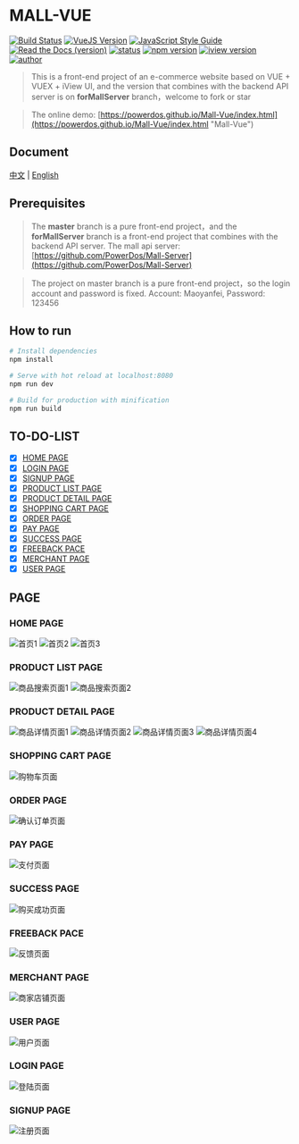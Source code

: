 # MALL-VUE
[![Build Status](https://travis-ci.com/PowerDos/Mall-Vue.svg?branch=master)](https://travis-ci.com/PowerDos/Mall-Vue)
[![VueJS Version](https://img.shields.io/badge/VueJS-v2.5-green.svg?style=flat-square)](https://vuejs.org/)
[![JavaScript Style Guide](https://img.shields.io/badge/code_style-standard-brightgreen.svg)](https://standardjs.com)
[![Read the Docs (version)](https://img.shields.io/readthedocs/pip/stable.svg)](https://github.com/PowerDos/Mall-Vue)
[![status](https://img.shields.io/badge/Mall--Vue-maintain-brightgreen.svg)](https://standardjs.com)
[![npm version](https://img.shields.io/badge/npm-v5.5.1-brightgreen.svg)](https://standardjs.com)
[![iview version](https://img.shields.io/badge/iview-2.13.1-brightgreen.svg)](https://standardjs.com)
[![author](https://img.shields.io/badge/author-Gavin-brightgreen.svg)](https://standardjs.com)

> This is a front-end project of an e-commerce website based on VUE + VUEX + iView UI, and the version that combines with the backend API server is on **forMallServer** branch，welcome to fork or star


> The online demo: [https://powerdos.github.io/Mall-Vue/index.html](https://powerdos.github.io/Mall-Vue/index.html "Mall-Vue")

## Document
[中文](https://github.com/PowerDos/Mall-Vue/blob/master/README-ZH.md) | [English](https://github.com/PowerDos/Mall-Vue/blob/master/README.md)

## Prerequisites
> The **master** branch is a pure front-end project，and the **forMallServer** branch is a front-end project that combines with the backend API server. The mall api server:[https://github.com/PowerDos/Mall-Server](https://github.com/PowerDos/Mall-Server)


> The project on master branch is a pure front-end project，so the login account and password is fixed. Account: Maoyanfei, Password: 123456

## How to run

``` bash
# Install dependencies
npm install

# Serve with hot reload at localhost:8080
npm run dev

# Build for production with minification
npm run build
```

## TO-DO-LIST
- [x] [HOME PAGE](#home-page)
- [x] [LOGIN PAGE](#login-page)
- [x] [SIGNUP PAGE](#signup-page)
- [x] [PRODUCT LIST PAGE](#product-list-page)
- [x] [PRODUCT DETAIL PAGE](#product-detail-page)
- [x] [SHOPPING CART PAGE](#shopping-cart-page)
- [x] [ORDER PAGE](#order-page)
- [x] [PAY PAGE](#pay-page)
- [x] [SUCCESS PAGE](#success-page)
- [x] [FREEBACK PACE](#freeback-page)
- [x] [MERCHANT PAGE](#merchant-page)
- [x] [USER PAGE](#user-page)

## PAGE

### HOME PAGE
![首页1](https://i.imgur.com/cNtx70M.png)
![首页2](https://i.imgur.com/ju5lfUc.png)
![首页3](https://i.imgur.com/K8MMYGq.png)

### PRODUCT LIST PAGE
![商品搜索页面1](https://i.imgur.com/Wu7TJ4G.png)
![商品搜索页面2](https://i.imgur.com/ZTDRB2X.png)

### PRODUCT DETAIL PAGE
![商品详情页面1](https://i.imgur.com/0SQxUCN.png)
![商品详情页面2](https://i.imgur.com/kBiQM9O.png)
![商品详情页面3](https://i.imgur.com/aERYRmX.png)
![商品详情页面4](https://i.imgur.com/vRpvcvj.png)

### SHOPPING CART PAGE
![购物车页面](https://i.imgur.com/m5tftN7.png)

### ORDER PAGE
![确认订单页面](https://i.imgur.com/iNM3CQH.png)

### PAY PAGE
![支付页面](https://i.imgur.com/4OdCynR.png)

### SUCCESS PAGE
![购买成功页面](https://i.imgur.com/tOATGZP.png)

### FREEBACK PACE
![反馈页面](https://i.imgur.com/fbOZAH8.png)

### MERCHANT PAGE
![商家店铺页面](https://i.imgur.com/Zgu54lw.png)

### USER PAGE
![用户页面](https://i.imgur.com/ttCwhyT.png)

### LOGIN PAGE
![登陆页面](https://i.imgur.com/d16GjOi.png)

### SIGNUP PAGE
![注册页面](https://i.imgur.com/no4Cb65.png)
